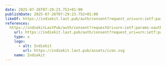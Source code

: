 ```yaml
---
date: 2025-07-26T07:29:23.752+01:00
publishDate: 2025-07-26T07:29:23.752+01:00
likeOf: https://indiekit.last.pub/auth/consent?request_uri=urn:ietf:params:oauth:request_uri:a25a40a8-489c-4014-9197-4dd8ec235dae
references:
  https://indiekitLastPub/auth/consent?requestUri=urn:ietf:params:oauth:requestUri:a25A40A8489c401491974Dd8Ec235Dae:
    url: https://indiekit.last.pub/auth/consent?request_uri=urn:ietf:params:oauth:request_uri:a25a40a8-489c-4014-9197-4dd8ec235dae
    type: x
    logo:
      - alt: Indiekit
        url: https://indiekit.last.pub/assets/icon.svg
    name: Indiekit
---
```

